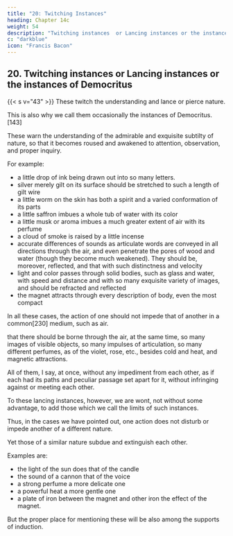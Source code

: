 ```yaml
---
title: "20: Twitching Instances"
heading: Chapter 14c
weight: 54
description: "Twitching instances  or Lancing instances or the instances of Democritus"
c: "darkblue"
icon: "Francis Bacon"
---
```




## 20. Twitching instances  or Lancing instances or the instances of Democritus

{{< s v="43" >}} These twitch the understanding and lance or pierce nature.

This is also why we call them occasionally the instances of Democritus.[143] 

These warn the understanding of the admirable and exquisite subtilty of nature, so that it becomes roused and awakened to attention, observation, and proper inquiry. 

For example:
- a little drop of ink being drawn out into so many letters. 
- silver merely gilt on its surface should be stretched to such a length of gilt wire
- a little worm on the skin has both a spirit and a varied conformation of its parts
- a little saffron imbues a whole tub of water with its color
- a little musk or aroma imbues a much greater extent of air with its perfume
- a cloud of smoke is raised by a little incense
- accurate differences of sounds as articulate words are conveyed in all directions through the air, and even penetrate the pores of wood and water (though they become much weakened). They should be, moreover, reflected, and that with such distinctness and velocity
- light and color passes through solid bodies, such as glass and water, with speed and distance and with so many exquisite variety of images, and should be refracted and reflected
- the magnet attracts through every description of body, even the most compact

In all these cases, the action of one should not impede that of another in a common[230] medium, such as air.

that there should be borne through the air, at the same time, so many images of visible objects, so many impulses of articulation, so many different perfumes, as of the violet, rose, etc., besides cold and heat, and magnetic attractions.

All of them, I say, at once, without any impediment from each other, as if each had its paths and peculiar passage set apart for it, without infringing against or meeting each other.


To these lancing instances, however, we are wont, not without some advantage, to add those which we call the limits of such instances.


Thus, in the cases we have pointed out, one action does not disturb or impede another of a different nature.

Yet those of a similar nature subdue and extinguish each other. 

Examples are:
- the light of the sun does that of the candle
- the sound of a cannon that of the voice
- a strong perfume a more delicate one
- a powerful heat a more gentle one
- a plate of iron between the magnet and other iron the effect of the magnet.

But the proper place for mentioning these will be also among the supports of induction.



